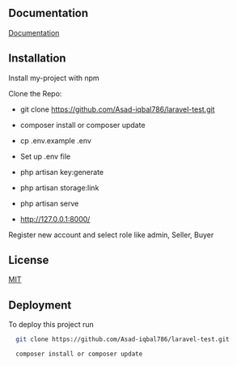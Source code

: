 
## Documentation

[Documentation](https://webguro.com)


## Installation
Install my-project with npm

 Clone the Repo:
- git clone https://github.com/Asad-iqbal786/laravel-test.git

- composer install or composer update
-  cp .env.example .env
- Set up .env file
- php artisan key:generate
- php artisan storage:link
- php artisan serve
- http://127.0.0.1:8000/

Register new account and select role like admin, Seller, Buyer 





## License

[MIT](https://choosealicense.com/licenses/mit/)


## Deployment

To deploy this project run

```bash
  git clone https://github.com/Asad-iqbal786/laravel-test.git
```
```bash
  composer install or composer update
```
